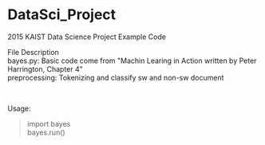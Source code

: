 # DataSci_Project
2015 KAIST Data Science Project Example Code

File Description<br>
bayes.py: Basic code come from "Machin Learing in Action written by Peter Harrington, Chapter 4"<br>
preprocessing: Tokenizing and classify sw and non-sw document<br>

<br>

Usage:

> import bayes<br>
> bayes.run()


